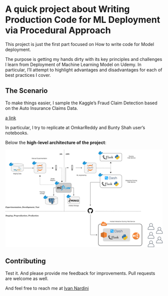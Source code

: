 # A quick project about Writing Production Code for ML Deployment via Procedural Approach

This project is just the first part focused on How to write code for Model deployment. 

The purpose is getting my hands dirty with its key principles and challenges I learn from Deployment of Machine Learning Model on Udemy. In particular, I’ll attempt to highlight advantages and disadvantages for each of best practices I cover.

## The Scenario

To make things easier, I sample the Kaggle’s Fraud Claim Detection based on the Auto Insurance Claims Data.

[a link](https://www.kaggle.com/buntyshah/auto-insurance-claims-data) 

In particular, I try to replicate at OmkarReddy and Bunty Shah user’s notebooks.

Below the **high-level architecture of the project**: 

<p align="center">
<img src="https://github.com/IvanNardini/modelops-aws-web-endpoint-hosted/raw/master/architecture.png">
</p>


## Contributing

Test it. And please provide me feedback for improvements. Pull requests are welcome as well.

And feel free to reach me at [Ivan Nardini](ivan.nardini@sas.com )